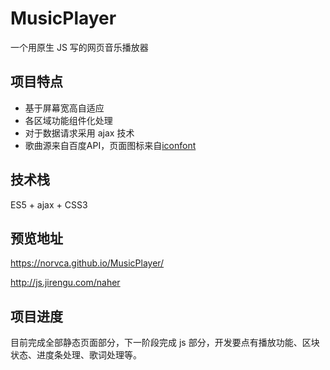 # MusicPlayer
一个用原生 JS 写的网页音乐播放器

## 项目特点
- 基于屏幕宽高自适应
- 各区域功能组件化处理
- 对于数据请求采用 ajax 技术
- 歌曲源来自百度API，页面图标来自[iconfont](http://www.iconfont.cn/)

## 技术栈
ES5 + ajax + CSS3

## 预览地址
https://norvca.github.io/MusicPlayer/

http://js.jirengu.com/naher

## 项目进度
目前完成全部静态页面部分，下一阶段完成 js 部分，开发要点有播放功能、区块状态、进度条处理、歌词处理等。